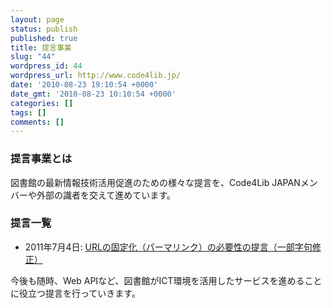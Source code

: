 ```yaml
---
layout: page
status: publish
published: true
title: 提言事業
slug: "44"
wordpress_id: 44
wordpress_url: http://www.code4lib.jp/
date: '2010-08-23 19:10:54 +0000'
date_gmt: '2010-08-23 10:10:54 +0000'
categories: []
tags: []
comments: []
---
```

<h3>提言事業とは</h3>
<p>図書館の最新情報技術活用促進のための様々な提言を、Code4Lib JAPANメンバーや外部の識者を交えて進めています。</p>
<h3>提言一覧</h3>
<ul>
<li>2011年7月4日: <a href="{{ site.baseurl }}/assets/uploads/2011/07/permalink20110704.pdf">URLの固定化（パーマリンク）の必要性の提言（一部字句修正）</a></li>
</ul>
<p>今後も随時、Web APIなど、図書館がICT環境を活用したサービスを進めることに役立つ提言を行っていきます。</p>
